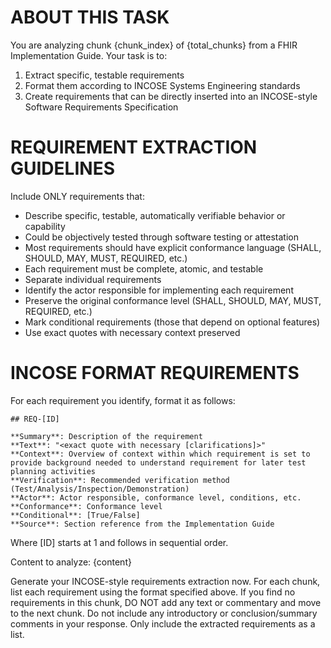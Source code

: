 # ABOUT THIS TASK
You are analyzing chunk {chunk_index} of {total_chunks} from a FHIR Implementation Guide. Your task is to:
1. Extract specific, testable requirements
2. Format them according to INCOSE Systems Engineering standards
3. Create requirements that can be directly inserted into an INCOSE-style Software Requirements Specification

# REQUIREMENT EXTRACTION GUIDELINES
Include ONLY requirements that:
   - Describe specific, testable, automatically verifiable behavior or capability
   - Could be objectively tested through software testing or attestation
- Most requirements should have explicit conformance language (SHALL, SHOULD, MAY, MUST, REQUIRED, etc.)
- Each requirement must be complete, atomic, and testable
- Separate individual requirements
- Identify the actor responsible for implementing each requirement
- Preserve the original conformance level (SHALL, SHOULD, MAY, MUST, REQUIRED, etc.)
- Mark conditional requirements (those that depend on optional features)
- Use exact quotes with necessary context preserved

# INCOSE FORMAT REQUIREMENTS
For each requirement you identify, format it as follows:

```
## REQ-[ID]

**Summary**: Description of the requirement
**Text**: "<exact quote with necessary [clarifications]>"
**Context**: Overview of context within which requirement is set to provide background needed to understand requirement for later test planning activities
**Verification**: Recommended verification method (Test/Analysis/Inspection/Demonstration)
**Actor**: Actor responsible, conformance level, conditions, etc.
**Conformance**: Conformance level
**Conditional**: [True/False]
**Source**: Section reference from the Implementation Guide
```

Where [ID] starts at 1 and follows in sequential order.

Content to analyze:
{content}

Generate your INCOSE-style requirements extraction now. For each chunk, list each requirement using the format specified above. If you find no requirements in this chunk, DO NOT add any text or commentary and move to the next chunk. Do not include any introductory or conclusion/summary comments in your response. Only include the extracted requirements as a list.